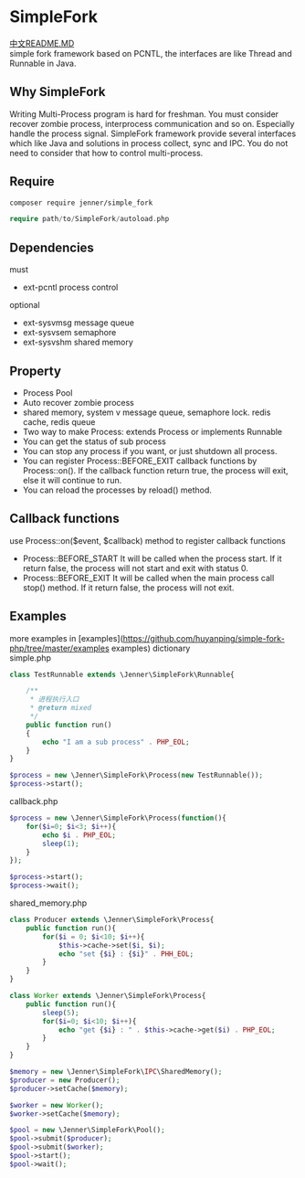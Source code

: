 SimpleFork
===================
[中文README.MD](https://github.com/huyanping/simple-fork-php/blob/master/README.ZH.MD)  
simple fork framework based on PCNTL, the interfaces are like Thread and Runnable in Java.

Why SimpleFork
------------------------
Writing Multi-Process program is hard for freshman. You must consider recover zombie process, interprocess communication and so on. Especially handle the process signal.
SimpleFork framework provide several interfaces which like Java and solutions in process collect, sync and IPC. You do not need to consider that how to control multi-process.

Require
---------------------
```bash
composer require jenner/simple_fork
```
```php
require path/to/SimpleFork/autoload.php
```

Dependencies
----------------------
must  
+ ext-pcntl process control 

optional
+ ext-sysvmsg message queue
+ ext-sysvsem semaphore
+ ext-sysvshm shared memory

Property
---------------------------
+ Process Pool
+ Auto recover zombie process
+ shared memory, system v message queue, semaphore lock. redis cache, redis queue
+ Two way to make Process: extends Process or implements Runnable
+ You can get the status of sub process
+ You can stop any process if you want, or just shutdown all process.
+ You can register Process::BEFORE_EXIT callback functions by Process::on(). If the callback function return true, the process will exit, else it will continue to run.
+ You can reload the processes by reload() method.

Callback functions
-------------------------------
use Process::on($event, $callback) method to register callback functions  
+ Process::BEFORE_START It will be called when the process start. If it return false, the process will not start and exit with status 0.
+ Process::BEFORE_EXIT It will be called when the main process call stop() method. If it return false, the process will not exit.


Examples
-------------------------
more examples in [examples](https://github.com/huyanping/simple-fork-php/tree/master/examples examples) dictionary  
simple.php  
```php
class TestRunnable extends \Jenner\SimpleFork\Runnable{

    /**
     * 进程执行入口
     * @return mixed
     */
    public function run()
    {
        echo "I am a sub process" . PHP_EOL;
    }
}

$process = new \Jenner\SimpleFork\Process(new TestRunnable());
$process->start();
```

callback.php  
```php
$process = new \Jenner\SimpleFork\Process(function(){
    for($i=0; $i<3; $i++){
        echo $i . PHP_EOL;
        sleep(1);
    }
});

$process->start();
$process->wait();
```

shared_memory.php
```php
class Producer extends \Jenner\SimpleFork\Process{
    public function run(){
        for($i = 0; $i<10; $i++){
            $this->cache->set($i, $i);
            echo "set {$i} : {$i}" . PHH_EOL;
        }
    }
}

class Worker extends \Jenner\SimpleFork\Process{
    public function run(){
        sleep(5);
        for($i=0; $i<10; $i++){
            echo "get {$i} : " . $this->cache->get($i) . PHP_EOL;
        }
    }
}

$memory = new \Jenner\SimpleFork\IPC\SharedMemory();
$producer = new Producer();
$producer->setCache($memory);

$worker = new Worker();
$worker->setCache($memory);

$pool = new \Jenner\SimpleFork\Pool();
$pool->submit($producer);
$pool->submit($worker);
$pool->start();
$pool->wait();
```